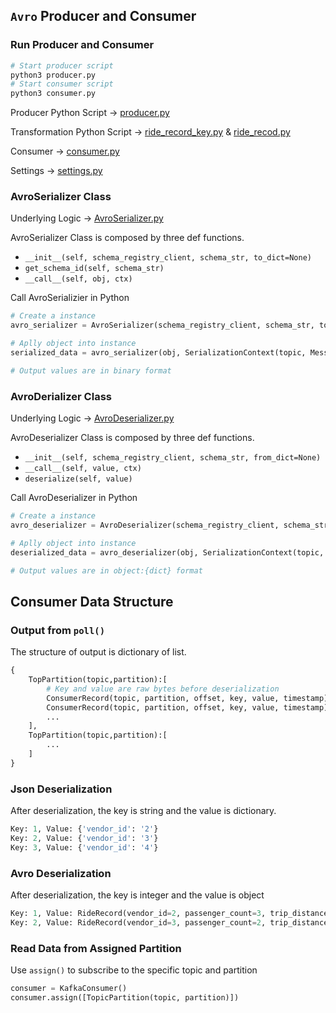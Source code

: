 ## `Avro` Producer and Consumer
### Run Producer and Consumer
```bash
# Start producer script
python3 producer.py
# Start consumer script
python3 consumer.py
```
Producer Python Script -> [producer.py](avro/producer.py)  

Transformation Python Script -> [ride_record_key.py](avro/ride_record_key.py) & [ride_recod.py](avro/ride_record.py)  

Consumer -> [consumer.py](avro/consumer.py)  

Settings -> [settings.py](avro/settings.py)

### AvroSerializer Class
Underlying Logic -> [AvroSerializer.py](AvroSerializer_AvroDeserializer/AvroSerializer.py)  

AvroSerializer Class is composed by three def functions.  
- `__init__(self, schema_registry_client, schema_str, to_dict=None)`
- `get_schema_id(self, schema_str)`
- `__call__(self, obj, ctx)`  

Call AvroSerializier in Python
```python
# Create a instance
avro_serializer = AvroSerializer(schema_registry_client, schema_str, to_dict)

# Aplly object into instance
serialized_data = avro_serializer(obj, SerializationContext(topic, MessageField.VALUE))

# Output values are in binary format
```

### AvroDerializer Class
Underlying Logic -> [AvroDeserializer.py](AvroSerializer_AvroDeserializer/AvroDeserializer.py)

AvroDeserializer Class is composed by three def functions.  
- `__init__(self, schema_registry_client, schema_str, from_dict=None)`
- `__call__(self, value, ctx)`
- `deserialize(self, value)`

Call AvroDeserializer in Python
```python
# Create a instance
avro_deserializer = AvroDeserializer(schema_registry_client, schema_str, from_dict)

# Aplly object into instance
deserialized_data = avro_deserializer(obj, SerializationContext(topic, MessageField.VALUE))

# Output values are in object:{dict} format
```

## Consumer Data Structure
### Output from `poll()`
The structure of output is dictionary of list.  
```python
{
    TopPartition(topic,partition):[
        # Key and value are raw bytes before deserialization
        ConsumerRecord(topic, partition, offset, key, value, timestamp),
        ConsumerRecord(topic, partition, offset, key, value, timestamp),
        ...
    ],
    TopPartition(topic,partition):[
        ...
    ]
}
```
### Json Deserialization
After deserialization, the key is string and the value is dictionary.
```python
Key: 1, Value: {'vendor_id': '2'}
Key: 2, Value: {'vendor_id': '3'}
Key: 3, Value: {'vendor_id': '4'}
```
### Avro Deserialization
After deserialization, the key is integer and the value is object
```python
Key: 1, Value: RideRecord(vendor_id=2, passenger_count=3, trip_distance=10.5)
Key: 2, Value: RideRecord(vendor_id=3, passenger_count=2, trip_distance=7.8)
```

### Read Data from Assigned Partition
Use `assign()` to subscribe to the specific topic and partition
```python
consumer = KafkaConsumer()
consumer.assign([TopicPartition(topic, partition)])
```